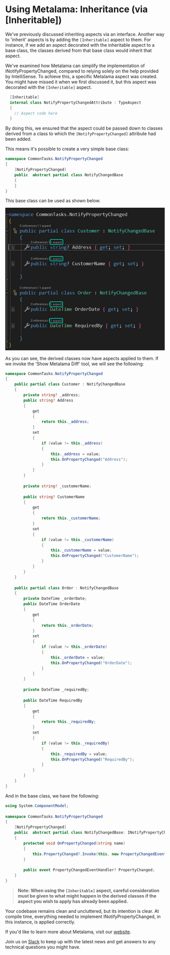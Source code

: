 # Using Metalama: Inheritance (via [Inheritable])

We've previously discussed inheriting aspects via an interface. Another way to 'inherit' aspects is by adding the `[Inheritable]` aspect to them. For instance, if we add an aspect decorated with the inheritable aspect to a base class, the classes derived from that base class would inherit that aspect.

We've examined how Metalama can simplify the implementation of INotifyPropertyChanged, compared to relying solely on the help provided by IntelliSense. To achieve this, a specific Metalama aspect was created. You might have missed it when we first discussed it, but this aspect was decorated with the `[Inheritable]` aspect.

```c#
  [Inheritable]
  internal class NotifyPropertyChangedAttribute : TypeAspect
  {
    // Aspect code here
  }
```

By doing this, we ensured that the aspect could be passed down to classes derived from a class to which the `[NotifyPropertyChanged]` attribute had been added.

This means it's possible to create a very simple base class:

```c#
namespace CommonTasks.NotifyPropertyChanged
{
    [NotifyPropertyChanged]
    public  abstract partial class NotifyChangedBase
    {
    }
}
```

This base class can be used as shown below.

![](images/us5.jpg)

As you can see, the derived classes now have aspects applied to them. If we invoke the 'Show Metalama Diff' tool, we will see the following:

```c#
namespace CommonTasks.NotifyPropertyChanged
{
    public partial class Customer : NotifyChangedBase
    {
        private string? _address;
        public string? Address
        {
            get
            {
                return this._address;
            }
            set
            {
                if (value != this._address)
                {
                    this._address = value;
                    this.OnPropertyChanged("Address");
                }
            }
        }

        private string? _customerName;

        public string? CustomerName
        {
            get
            {
                return this._customerName;
            }
            set
            {
                if (value != this._customerName)
                {
                    this._customerName = value;
                    this.OnPropertyChanged("CustomerName");
                }
            }
        }
    }

    public partial class Order : NotifyChangedBase
    {
        private DateTime _orderDate;
        public DateTime OrderDate
        {
            get
            {
                return this._orderDate;
            }
            set
            {
                if (value != this._orderDate)
                {
                    this._orderDate = value;
                    this.OnPropertyChanged("OrderDate");
                }
            }
        }

        private DateTime _requiredBy;

        public DateTime RequiredBy
        {
            get
            {
                return this._requiredBy;
            }
            set
            {
                if (value != this._requiredBy)
                {
                    this._requiredBy = value;
                    this.OnPropertyChanged("RequiredBy");
                }
            }
        }
    }
}
```

And in the base class, we have the following:

```c#
using System.ComponentModel;

namespace CommonTasks.NotifyPropertyChanged
{
    [NotifyPropertyChanged]
    public  abstract partial class NotifyChangedBase: INotifyPropertyChanged
    {
        protected void OnPropertyChanged(string name)
        {
            this.PropertyChanged?.Invoke(this, new PropertyChangedEventArgs(name));
        }

        public event PropertyChangedEventHandler? PropertyChanged;
    }
}
```

> <b>Note: When using the `[Inheritable]` aspect, careful consideration must be given to what might happen in the derived classes if the aspect you wish to apply has already been applied.</b>

Your codebase remains clean and uncluttered, but its intention is clear. At compile time, everything needed to implement INotifyPropertyChanged, in this instance, is applied correctly.

If you'd like to learn more about Metalama, visit our [website](https://www.postsharp.net/metalama).

Join us on [Slack](https://www.postsharp.net/slack) to keep up with the latest news and get answers to any technical questions you might have.
